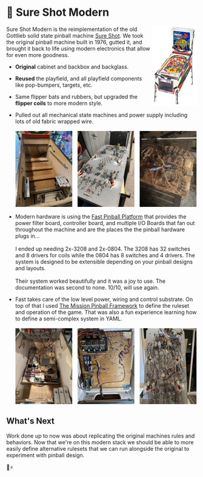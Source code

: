 # 🎱 Sure Shot Modern 

<img src="./img/flyer-reduced-flipped.png" alt="Sure Shot Machine" width="120" align="right">

Sure Shot Modern is the reimplementation of the old Gottlieb solid state pinball machine [Sure Shot](https://www.ipdb.org/machine.cgi?id=2457).  We took the original pinball machine built in 1976, gutted it, and brought it back to life using modern electronics that allow for even more goodness.

* **Original** cabinet and backbox and backglass. 
* **Reused** the playfield, and all playfield components like pop-bumpers, targets, etc.
* Same flipper bats and rubbers, but upgraded the **flipper coils** to more modern style.
* Pulled out all mechanical state machines and power supply including lots of old fabric wrapped wire.  <br/><br/>
  <img src="./img/cabinet-stripped.jpeg" height="200" style="padding-right:10px">
  <img src="./img/playfield-stripped.jpeg" height="200" style="padding-right:10px">
  <img src="./img/cabinet-old-tech.jpeg" height="200">

* Modern hardware is using the [Fast Pinball Platform](https://fastpinball.com/) that provides the power filter board, controller board, and multiple I/O Boards that fan out throughout the machine and are the places the the pinball hardware plugs in...
<br/><br/>
I ended up needing 2x-3208 and 2x-0804.  The 3208 has 32 switches and 8 drivers for coils while the 0804 has 8 switches and 4 drivers.  The system is designed to be extensible depending on your pinball designs and layouts.
<br/><br/>
Their system worked beautifully and it was a joy to use.  The documentation was second to none.  10/10, will use again.
* Fast takes care of the low level power, wiring and control substrate.  On top of that I used [The Mission Pinball Framework](https://missionpinball.org/) to define the ruleset and operation of the game.  That was also a fun experience learning how to define a semi-complex system in YAML.<br/><br/>
  <img src="./img/cabinet-fast-2.jpeg" height="200" style="padding-right:10px">
  <img src="./img/backbox-new-wire.jpeg" height="200" style="padding-right:10px">
  <img src="./img/playfield-new-wire.jpeg" height="200">


## What's Next

Work done up to now was about replicating the original machines rules and behaviors.  Now that we're on this modern stack we should be able to more easily define alternative rulesets that we can run alongside the original to experiment with pinball design. 

🦫⚡️
